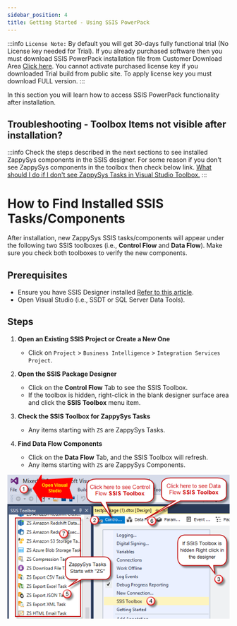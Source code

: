 ```yaml
---
sidebar_position: 4
title: Getting Started - Using SSIS PowerPack
---
```




:::info
`License Note:` By default you will get 30-days fully functional trial (No License key needed for Trial). If you already purchased software then you must download SSIS PowerPack installation file from Customer Download Area [Click here](https://zappysys.com/links/?id=10017). You cannot activate purchased license key if you downloaded Trial build from public site. To apply license key you must download FULL version.
:::


In this section you will learn how to access SSIS PowerPack functionality after installation.

## Troubleshooting - Toolbox Items not visible after installation?

:::info
Check the steps described in the next sections to see installed ZappySys components in the SSIS designer. For some reason if you don't see ZappySys components in the toolbox then check below link. [What should I do if I don't see ZappySys Tasks in Visual Studio Toolbox.](https://zappysys.zendesk.com/hc/en-us/articles/115004935754)
:::

# How to Find Installed SSIS Tasks/Components

After installation, new ZappySys SSIS tasks/components will appear under the following two SSIS toolboxes (i.e., **Control Flow** and **Data Flow**). Make sure you check both toolboxes to verify the new components.

## Prerequisites

- Ensure you have SSIS Designer installed [Refer to this article](https://zappysys.zendesk.com/hc/en-us/articles/360035974593-How-to-design-debug-deploy-schedule-SSIS-Package-In-SQL-Agent-and-Catalog-).
- Open Visual Studio (i.e., SSDT or SQL Server Data Tools).

## Steps

1. **Open an Existing SSIS Project or Create a New One**
   - Click on `Project` > `Business Intelligence` > `Integration Services Project`.

2. **Open the SSIS Package Designer**
   - Click on the **Control Flow** Tab to see the SSIS Toolbox.
   - If the toolbox is hidden, right-click in the blank designer surface area and click the **SSIS Toolbox** menu item.

3. **Check the SSIS Toolbox for ZappySys Tasks**
   - Any items starting with `ZS` are ZappySys Tasks.

4. **Find Data Flow Components**
   - Click on the **Data Flow** Tab, and the SSIS Toolbox will refresh.
   - Any items starting with `ZS` are ZappySys Components.


![Getting Started](static/img/ssis-toolbox-where-is-control-flow-task-data-flow-components.png)